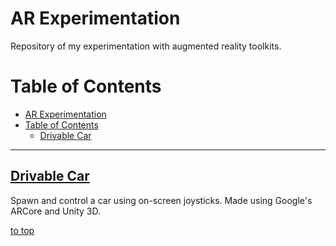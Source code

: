 # AR Experimentation

Repository of my experimentation with augmented reality toolkits.

# Table of Contents
- [AR Experimentation](#ar-experimentation)
- [Table of Contents](#table-of-contents)
    - [Drivable Car](#drivable-car)

-----

## [Drivable Car](drivable-car/README.md)

Spawn and control a car using on-screen joysticks. Made using Google's ARCore and Unity 3D.

[to top](#ar-experimentation)